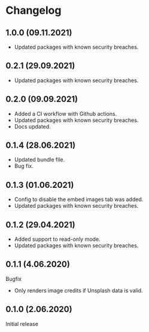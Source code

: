 # Changelog

## 1.0.0 (09.11.2021)

* Updated packages with known security breaches.

## 0.2.1 (29.09.2021)

* Updated packages with known security breaches.

## 0.2.0 (09.09.2021)

* Added a CI workflow with Github actions.
* Updated packages with known security breaches.
* Docs updated.

## 0.1.4 (28.06.2021)

* Updated bundle file.
* Bug fix.

## 0.1.3 (01.06.2021)

* Config to disable the embed images tab was added.
* Updated packages with known security breaches.

## 0.1.2 (29.04.2021)

* Added support to read-only mode.
* Updated packages with known security breaches.

## 0.1.1 (4.06.2020)

Bugfix

* Only renders image credits if Unsplash data is valid.

## 0.1.0 (2.06.2020)

Initial release
